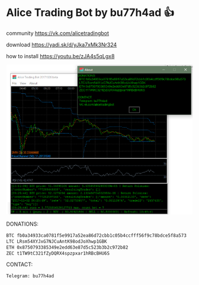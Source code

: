 # Alice Trading Bot by bu77h4ad :+1:
community https://vk.com/alicetradingbot

download https://yadi.sk/d/yJka7xMk3Nr324

how to install https://youtu.be/zJA4s5qLgx8

![alt text](Cover.png)

DONATIONS: 

	BTC fb0a34933ca0781f5e9917a52ea86d72cbb1c05b4ccfff56f9c78bdce5f8a573
	LTC LRsm54XYJxG7NJCuAntK98odJoXhwp1GBK
	ETH 0x8750793385349e2edd63e87d5c523b3b2c972b82
	ZEC t1TW9tC321fZyDQRX4spzpxar1hRBcBHU6S
CONTACT:

	Telegram: bu77h4ad
